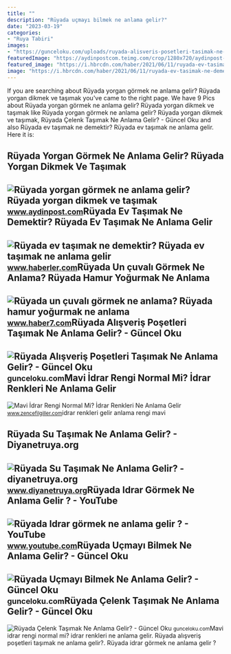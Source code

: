 ```yaml
---
title: ""
description: "Rüyada uçmayı bilmek ne anlama gelir?"
date: "2023-03-19"
categories:
- "Ruya Tabiri"
images:
- "https://gunceloku.com/uploads/ruyada-alisveris-posetleri-tasimak-ne-anlama-gelir-6229df94c6705.jpg"
featuredImage: "https://aydinpostcom.teimg.com/crop/1280x720/aydinpost-com/images/haberler/2020/03/ruyada-yorgan-gormek-ne-anlama-gelir-ruyada-yorgan-dikmek-ve-tasimak-anlami_CCHr91qrrx.jpg"
featured_image: "https://i.hbrcdn.com/haber/2021/06/11/ruyada-ev-tasimak-ne-demektir-ruyada-ev-tasimak-14194788_3651_amp.jpg"
image: "https://i.hbrcdn.com/haber/2021/06/11/ruyada-ev-tasimak-ne-demektir-ruyada-ev-tasimak-14194788_3651_amp.jpg"
---
```


If you are searching about Rüyada yorgan görmek ne anlama gelir? Rüyada yorgan dikmek ve taşımak you've came to the right page. We have 9 Pics about Rüyada yorgan görmek ne anlama gelir? Rüyada yorgan dikmek ve taşımak like Rüyada yorgan görmek ne anlama gelir? Rüyada yorgan dikmek ve taşımak, Rüyada Çelenk Taşımak Ne Anlama Gelir? - Güncel Oku and also Rüyada ev taşımak ne demektir? Rüyada ev taşımak ne anlama gelir. Here it is:

Rüyada Yorgan Görmek Ne Anlama Gelir? Rüyada Yorgan Dikmek Ve Taşımak
---------------------------------------------------------------------

 ![Rüyada yorgan görmek ne anlama gelir? Rüyada yorgan dikmek ve taşımak](https://aydinpostcom.teimg.com/crop/1280x720/aydinpost-com/images/haberler/2020/03/ruyada-yorgan-gormek-ne-anlama-gelir-ruyada-yorgan-dikmek-ve-tasimak-anlami_CCHr91qrrx.jpg) <small>www.aydinpost.com</small>Rüyada Ev Taşımak Ne Demektir? Rüyada Ev Taşımak Ne Anlama Gelir
----------------------------------------------------------------

 ![Rüyada ev taşımak ne demektir? Rüyada ev taşımak ne anlama gelir](https://i.hbrcdn.com/haber/2021/06/11/ruyada-ev-tasimak-ne-demektir-ruyada-ev-tasimak-14194788_3651_amp.jpg) <small>www.haberler.com</small>Rüyada Un çuvalı Görmek Ne Anlama? Rüyada Hamur Yoğurmak Ne Anlama
------------------------------------------------------------------

 ![Rüyada un çuvalı görmek ne anlama? Rüyada hamur yoğurmak ne anlama](https://i12.haber7.net/haber/haber7/photos/2021/31/ruyada_un_cuvali_gormek_ne_anlama_ruyada_cuvalla_un_tasimak_ne_anlama_gelir_1627888649_4271.jpg) <small>www.haber7.com</small>Rüyada Alışveriş Poşetleri Taşımak Ne Anlama Gelir? - Güncel Oku
----------------------------------------------------------------

 ![Rüyada Alışveriş Poşetleri Taşımak Ne Anlama Gelir? - Güncel Oku](https://gunceloku.com/uploads/ruyada-alisveris-posetleri-tasimak-ne-anlama-gelir-6229df94c6705.jpg) <small>gunceloku.com</small>Mavi İdrar Rengi Normal Mi? İdrar Renkleri Ne Anlama Gelir
----------------------------------------------------------

 ![Mavi İdrar Rengi Normal Mi? İdrar Renkleri Ne Anlama Gelir](https://www.zencefilgiller.com/wp-content/uploads/2021/04/idrar-renkleri-ne-anlama-gelir-01.jpg) <small>www.zencefilgiller.com</small>idrar renkleri gelir anlama rengi mavi

Rüyada Su Taşımak Ne Anlama Gelir? - Diyanetruya.org
----------------------------------------------------

 ![Rüyada Su Taşımak Ne Anlama Gelir? - diyanetruya.org](https://www.diyanetruya.org/wp-content/uploads/2023/07/Ruyada-Su-Tasimak-Ne-Anlama-Gelir.jpg) <small>www.diyanetruya.org</small>Rüyada Idrar Görmek Ne Anlama Gelir ? - YouTube
-----------------------------------------------

 ![Rüyada Idrar görmek ne anlama gelir ? - YouTube](https://i.ytimg.com/vi/NoxKXwoz5xI/maxresdefault.jpg) <small>www.youtube.com</small>Rüyada Uçmayı Bilmek Ne Anlama Gelir? - Güncel Oku
--------------------------------------------------

 ![Rüyada Uçmayı Bilmek Ne Anlama Gelir? - Güncel Oku](https://gunceloku.com/uploads/ruyada-ayna-tasimak-ne-anlama-gelir-62288c6dc3630.jpg) <small>gunceloku.com</small>Rüyada Çelenk Taşımak Ne Anlama Gelir? - Güncel Oku
---------------------------------------------------

 ![Rüyada Çelenk Taşımak Ne Anlama Gelir? - Güncel Oku](https://gunceloku.com/uploads/ruyada-celenk-tasimak-ne-anlama-gelir-626d0e4345043.jpg) <small>gunceloku.com</small>Mavi i̇drar rengi normal mi? i̇drar renkleri ne anlama gelir. Rüyada alışveriş poşetleri taşımak ne anlama gelir?. Rüyada idrar görmek ne anlama gelir ?
